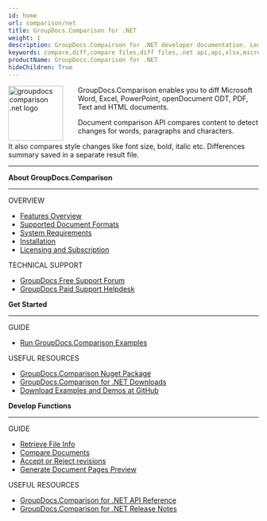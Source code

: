 ```yaml
---
id: home
url: comparison/net
title: GroupDocs.Comparison for .NET
weight: 1
description: GroupDocs.Compairson for .NET developer documentation. Learn how to diff docx, pptx, and pdf files using C#.
keywords: compare,diff,compare files,diff files,.net api,api,xlsx,microsoft word,docx,pptx,pdf,c#
productName: GroupDocs.Comparison for .NET
hideChildren: True
---
```

<img src="comparison/net/images/home.png" alt="groupdocs comparison .net logo" align="left" style="width:110px; margin: 0 30px 0 0"/>

GroupDocs.Comparison enables you to diff Microsoft Word, Excel, PowerPoint, openDocument ODT, PDF, Text and HTML documents. 

Document comparison API compares content to detect changes for words, paragraphs and characters. 

It also compares style changes like font size, bold, italic etc. Differences summary saved in a separate result file.

------

<div class="row">
	<div class="col-md-4">
		<p><b>About GroupDocs.Comparison</b></p>
		<hr><p>OVERVIEW</p></hr>
		<ul>
			<li><a href='{{< ref "comparison/net/getting-started/features-overview" >}}'>Features Overview</a></li>
			<li><a href='{{< ref "comparison/net/getting-started/supported-document-formats" >}}'>Supported Document Formats</a></li>
			<li><a href='{{< ref "comparison/net/getting-started/system-requirements" >}}'>System Requirements</a></li>
			<li><a href='{{< ref "comparison/net/getting-started/installation" >}}'>Installation</a></li>
			<li><a href='{{< ref "comparison/net/getting-started/licensing-and-evaluation-limitations.md" >}}'>Licensing and Subscription</a></li>
		</ul>
		<p>TECHNICAL SUPPORT</p>
		<ul>
			<li><a href="https://forum.groupdocs.com/">GroupDocs Free Support Forum</a></li>
			<li><a href="https://helpdesk.groupdocs.com/">GroupDocs Paid Support Helpdesk</a></li>
		</ul>
	</div>
	<div class="col-md-4">
		<p><b>Get Started</b></p>
			<hr><p>GUIDE</p></hr>
			<ul>
				<li><a href='{{< ref "comparison/net/getting-started/how-to-run-examples" >}}'>Run GroupDocs.Comparison Examples</a></li>
			</ul>
			<p>USEFUL RESOURCES</p>
			<ul>
				<li><a href="https://www.nuget.org/packages/groupdocs.comparison">GroupDocs.Comparison Nuget Package</a></li>
				</li><li><a href="https://downloads.groupdocs.com/comparison/net">GroupDocs.Comparison for .NET Downloads</a></li>
				<li><a href="https://github.com/groupdocs-comparison/GroupDocs.Comparison-for-.NET">Download Examples and Demos at GitHub</a></li>
			</ul>
	</div>
	<div class="col-md-4">
		<p><b>Develop Functions</b></p>
			<hr><p>GUIDE</p></hr>
			<ul>
				<li><a href='{{< ref "comparison/net/developer-guide/basic-usage/get-file-info" >}}'>Retrieve File Info</a></li>
				<li><a href='{{< ref "comparison/net/developer-guide/basic-usage/compare-documents" >}}'>Compare Documents</a></li>
				<li><a href='{{< ref "comparison/net/developer-guide/advanced-usage/accept-or-reject-revisions" >}}'>Accept or Reject revisions</a></li>
				<li><a href='{{< ref "comparison/net/developer-guide/advanced-usage/generate-document-pages-preview" >}}'>Generate Document Pages Preview</a></li>				
			</ul>
			<p>USEFUL RESOURCES</p>
			<ul>
				<li><a href="https://apireference.groupdocs.com/comparison/net">GroupDocs.Comparison for .NET API Reference</a></li>
				<li><a href='{{< ref "comparison/net/release-notes" >}}'>GroupDocs.Comparison for .NET Release Notes</a></li>
			</ul>
	</div>
</div>
